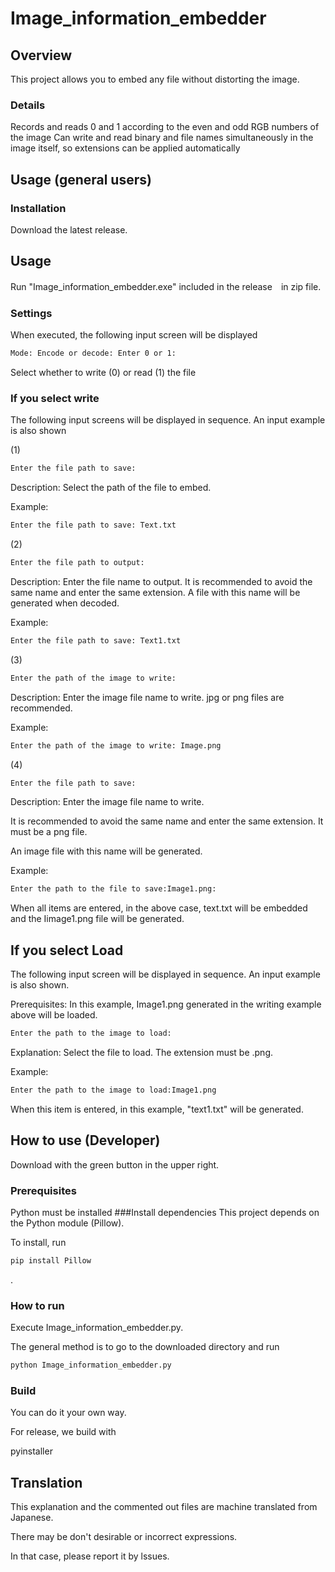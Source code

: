 # Image_information_embedder

## Overview
This project allows you to embed any file without distorting the image.

### Details
Records and reads 0 and 1 according to the even and odd RGB numbers of the image
Can write and read binary and file names simultaneously in the image itself, so extensions can be applied automatically

## Usage (general users)

### Installation

Download the latest release.

## Usage
Run "Image_information_embedder.exe" included in the release　in zip file.

### Settings

When executed, the following input screen will be displayed

```sh
Mode: Encode or decode: Enter 0 or 1:
```

Select whether to write (0) or read (1) the file
### If you select write

The following input screens will be displayed in sequence. An input example is also shown

(1)
```sh
Enter the file path to save:
```

Description: Select the path of the file to embed.

Example:
```sh
Enter the file path to save: Text.txt
```
(2)
```sh
Enter the file path to output:
```

Description: Enter the file name to output.
It is recommended to avoid the same name and enter the same extension.
A file with this name will be generated when decoded.

Example:
```sh
Enter the file path to save: Text1.txt
```
(3)
```sh
Enter the path of the image to write:
```

Description: Enter the image file name to write.
jpg or png files are recommended.

Example:
```sh
Enter the path of the image to write: Image.png
```
(4)
```sh
Enter the file path to save:
```

Description: Enter the image file name to write.

It is recommended to avoid the same name and enter the same extension.
It must be a png file.

An image file with this name will be generated.

Example:
```sh
Enter the path to the file to save:Image1.png:
```
When all items are entered, in the above case, text.txt will be embedded and the Iimage1.png file will be generated.

## If you select Load
The following input screen will be displayed in sequence. An input example is also shown.

Prerequisites: In this example, Image1.png generated in the writing example above will be loaded.

```sh
Enter the path to the image to load:
```
Explanation:
Select the file to load. The extension must be .png.

Example:

```sh
Enter the path to the image to load:Image1.png
```
When this item is entered, in this example, "text1.txt" will be generated.

## How to use (Developer)
Download with the green button in the upper right.
### Prerequisites
Python must be installed
###Install dependencies
This project depends on the Python module (Pillow).

To install, run

```sh
pip install Pillow
```

.
### How to run

Execute Image_information_embedder.py.

The general method is to go to the downloaded directory and run

```sh
python Image_information_embedder.py
```

### Build

You can do it your own way.

For release, we build with

pyinstaller


## Translation

This explanation and the commented out files are machine translated from Japanese.

There may be don't desirable or incorrect expressions.

In that case, please report it by lssues.
